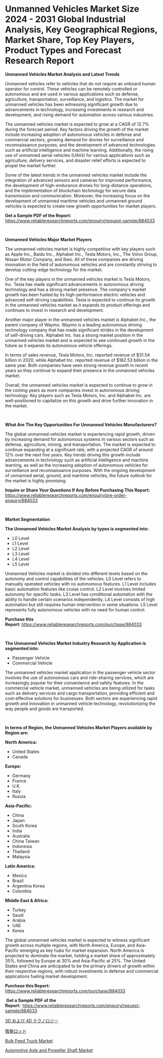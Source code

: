 <p><h1>Unmanned Vehicles Market Size 2024 - 2031 Global Industrial Analysis, Key Geographical Regions, Market Share, Top Key Players, Product Types and Forecast Research Report</h1></p><p><strong>Unmanned Vehicles Market Analysis and Latest Trends</strong></p>
<p><p>Unmanned vehicles refer to vehicles that do not require an onboard human operator for control. These vehicles can be remotely controlled or autonomous and are used in various applications such as defense, agriculture, transportation, surveillance, and logistics. The market for unmanned vehicles has been witnessing significant growth due to advancements in technology, increasing investments in research and development, and rising demand for automation across various industries.</p><p>The unmanned vehicles market is expected to grow at a CAGR of 12.7% during the forecast period. Key factors driving the growth of the market include increasing adoption of autonomous vehicles in defense and commercial sectors, growing demand for drones for surveillance and reconnaissance purposes, and the development of advanced technologies such as artificial intelligence and machine learning. Additionally, the rising use of unmanned aerial vehicles (UAVs) for various applications such as agriculture, delivery services, and disaster relief efforts is expected to propel the market further.</p><p>Some of the latest trends in the unmanned vehicles market include the integration of advanced sensors and cameras for improved performance, the development of high-endurance drones for long-distance operations, and the implementation of blockchain technology for secure data transmission and communication. Moreover, the increasing focus on the development of unmanned maritime vehicles and unmanned ground vehicles is expected to create new growth opportunities for market players.</p></p>
<p><strong>Get a Sample PDF of the Report:&nbsp;</strong> <a href="https://www.reliableresearchreports.com/enquiry/request-sample/884033">https://www.reliableresearchreports.com/enquiry/request-sample/884033</a></p>
<p>&nbsp;</p>
<p><strong>Unmanned Vehicles Major Market Players</strong></p>
<p><p>The unmanned vehicles market is highly competitive with key players such as Apple Inc., Baidu Inc., Alphabet Inc., Tesla Motors, Inc., The Volvo Group, Nissan Motor Company, and Ibeo. All of these companies are driving innovation in the field of autonomous vehicles and are constantly striving to develop cutting-edge technology for the market.</p><p>One of the key players in the unmanned vehicles market is Tesla Motors, Inc. Tesla has made significant advancements in autonomous driving technology and has a strong market presence. The company's market growth has been fueled by its high-performance electric vehicles and advanced self-driving capabilities. Tesla is expected to continue its growth in the unmanned vehicles market as it expands its product offerings and continues to invest in research and development.</p><p>Another major player in the unmanned vehicles market is Alphabet Inc., the parent company of Waymo. Waymo is a leading autonomous driving technology company that has made significant strides in the development of self-driving cars. Alphabet Inc. has a strong market position in the unmanned vehicles market and is expected to see continued growth in the future as it expands its autonomous vehicle offerings.</p><p>In terms of sales revenue, Tesla Motors, Inc. reported revenue of $31.54 billion in 2020, while Alphabet Inc. reported revenue of $182.53 billion in the same year. Both companies have seen strong revenue growth in recent years as they continue to expand their presence in the unmanned vehicles market.</p><p>Overall, the unmanned vehicles market is expected to continue to grow in the coming years as more companies invest in autonomous driving technology. Key players such as Tesla Motors, Inc. and Alphabet Inc. are well-positioned to capitalize on this growth and drive further innovation in the market.</p></p>
<p>&nbsp;</p>
<p><strong>What Are The Key Opportunities For Unmanned Vehicles Manufacturers?</strong></p>
<p><p>The global unmanned vehicles market is experiencing rapid growth, driven by increasing demand for autonomous systems in various sectors such as defense, agriculture, mining, and transportation. The market is expected to continue expanding at a significant rate, with a projected CAGR of around 12% over the next five years. Key trends driving this growth include advancements in technology such as artificial intelligence and machine learning, as well as the increasing adoption of autonomous vehicles for surveillance and reconnaissance purposes. With the ongoing development of unmanned aerial, ground, and maritime vehicles, the future outlook for the market is highly promising.</p></p>
<p><strong>Inquire or Share Your Questions If Any Before Purchasing This Report:</strong> <a href="https://www.reliableresearchreports.com/enquiry/pre-order-enquiry/884033">https://www.reliableresearchreports.com/enquiry/pre-order-enquiry/884033</a></p>
<p>&nbsp;</p>
<p><strong>Market Segmentation</strong></p>
<p><strong>The Unmanned Vehicles Market Analysis by types is segmented into:</strong></p>
<p><ul><li>L0 Level</li><li>L1 Level</li><li>L2 Level</li><li>L3 Level</li><li>L4 Level</li><li>L5 Level</li></ul></p>
<p><p>Unmanned Vehicles market is divided into different levels based on the autonomy and control capabilities of the vehicles. L0 Level refers to manually operated vehicles with no autonomous features. L1 Level includes basic automation features like cruise control. L2 Level involves limited autonomy for specific tasks. L3 Level has conditional automation with the ability to handle certain scenarios independently. L4 Level consists of high automation but still requires human intervention in some situations. L5 Level represents fully autonomous vehicles with no need for human control.</p></p>
<p><strong>Purchase this Report:&nbsp;</strong><a href="https://www.reliableresearchreports.com/purchase/884033">https://www.reliableresearchreports.com/purchase/884033</a></p>
<p>&nbsp;</p>
<p><strong>The Unmanned Vehicles Market Industry Research by Application is segmented into:</strong></p>
<p><ul><li>Passenger Vehicle</li><li>Commercial Vehicle</li></ul></p>
<p><p>The unmanned vehicles market application in the passenger vehicle sector involves the use of autonomous cars and ride-sharing services, which are increasingly popular for their convenience and safety features. In the commercial vehicle market, unmanned vehicles are being utilized for tasks such as delivery services and cargo transportation, providing efficient and cost-effective solutions for businesses. Both sectors are experiencing rapid growth and innovation in unmanned vehicle technology, revolutionizing the way people and goods are transported.</p></p>
<p>&nbsp;</p>
<p><strong>In terms of Region, the Unmanned Vehicles Market Players available by Region are:</strong></p>
<p>
    <p> <strong> North America: </strong>
        <ul>
            <li>United States</li>
            <li>Canada</li>
        </ul>
        </p> 
    <p> <strong> Europe: </strong>
        <ul>
            <li>Germany</li>
            <li>France</li>
            <li>U.K.</li>
            <li>Italy</li>
            <li>Russia</li>
        </ul>
        </p> 
    <p> <strong> Asia-Pacific: </strong>
        <ul>
            <li>China</li>
            <li>Japan</li>
            <li>South Korea</li>
            <li>India</li>
            <li>Australia</li>
            <li>China Taiwan</li>
            <li>Indonesia</li>
            <li>Thailand</li>
            <li>Malaysia</li>
        </ul>
        </p> 
    <p> <strong> Latin America: </strong>
        <ul>
            <li>Mexico</li>
            <li>Brazil</li>
            <li>Argentina Korea</li>
            <li>Colombia</li>
        </ul>
        </p> 
    <p> <strong> Middle East & Africa: </strong>
        <ul>
            <li>Turkey</li>
            <li>Saudi</li>
            <li>Arabia</li>
            <li>UAE</li>
            <li>Korea</li>
        </ul>
    </p>
    </p>
<p><p>The global unmanned vehicles market is expected to witness significant growth across multiple regions, with North America, Europe, and Asia-Pacific emerging as key hubs for market expansion. North America is projected to dominate the market, holding a market share of approximately 35%, followed by Europe at 30% and Asia-Pacific at 25%. The United States and China are anticipated to be the primary drivers of growth within their respective regions, with robust investments in defense and commercial applications fueling market development.</p></p>
<p><strong>Purchase this Report: </strong><a href="https://www.reliableresearchreports.com/purchase/884033">https://www.reliableresearchreports.com/purchase/884033</a></p>
<p>&nbsp;<strong>Get a Sample PDF of the Report:&nbsp;&nbsp;</strong><a href="https://www.reliableresearchreports.com/enquiry/request-sample/884033">https://www.reliableresearchreports.com/enquiry/request-sample/884033</a></p>
<p><strong></strong></p>
<p><p><a href="https://medium.com/@destineygrimes2023/3d%E3%81%8A%E3%82%88%E3%81%B34d%E6%8A%80%E8%A1%93%E5%B8%82%E5%A0%B4%E3%83%AC%E3%83%9D%E3%83%BC%E3%83%88%E3%81%AF-%E3%81%93%E3%81%AE%E5%B8%82%E5%A0%B4%E3%81%AE%E6%9C%80%E6%96%B0%E3%81%AE%E3%83%88%E3%83%AC%E3%83%B3%E3%83%89%E3%81%A8%E6%88%90%E9%95%B7%E6%A9%9F%E4%BC%9A%E3%82%92%E6%98%8E%E3%82%89%E3%81%8B%E3%81%AB%E3%81%97%E3%81%A6%E3%81%84%E3%81%BE%E3%81%99-c49c795ee826">3D および 4D テクノロジー</a></p><p><a href="https://medium.com/@skylardaniel70/%E3%82%B5%E3%83%83%E3%82%AB%E3%83%BC%E3%83%AD%E3%83%83%E3%83%89%E5%B8%82%E5%A0%B4-%E5%B8%82%E5%A0%B4%E3%82%B7%E3%82%A7%E3%82%A2-%E5%B8%82%E5%A0%B4%E5%8B%95%E5%90%91-%E3%81%9D%E3%81%97%E3%81%A6%E5%B0%86%E6%9D%A5%E3%81%AE%E6%88%90%E9%95%B7%E3%82%92%E6%8E%A2%E3%82%8B-e3473a24f9fa">吸盤ロッド</a></p><p><a href="https://github.com/pjcfca/Market-Research-Report-List-1/blob/main/bulk-feed-truck-market.md">Bulk Feed Truck Market</a></p><p><a href="https://github.com/johnbach50/Market-Research-Report-List-2/blob/main/automotive-axle-and-propeller-shaft-market.md">Automotive Axle and Propeller Shaft Market</a></p></p>